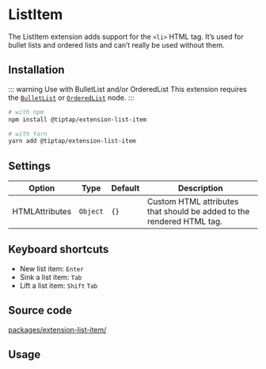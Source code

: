 # ListItem
The ListItem extension adds support for the `<li>` HTML tag. It’s used for bullet lists and ordered lists and can’t really be used without them.

## Installation
::: warning Use with BulletList and/or OrderedList
This extension requires the [`BulletList`](/api/nodes/bullet-list) or [`OrderedList`](/api/nodes/ordered-list) node.
:::

```bash
# with npm
npm install @tiptap/extension-list-item

# with Yarn
yarn add @tiptap/extension-list-item
```

## Settings
| Option         | Type     | Default | Description                                                           |
| -------------- | -------- | ------- | --------------------------------------------------------------------- |
| HTMLAttributes | `Object` | `{}`    | Custom HTML attributes that should be added to the rendered HTML tag. |

## Keyboard shortcuts
* New list item: `Enter`
* Sink a list item: `Tab`
* Lift a list item: `Shift`&nbsp;`Tab`

## Source code
[packages/extension-list-item/](https://github.com/ueberdosis/tiptap-next/blob/main/packages/extension-list-item/)

## Usage
<demo name="Nodes/ListItem" highlight="3-8,20-22,41-43" />
